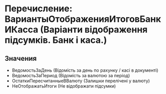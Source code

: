 ﻿# Перечисление: ВариантыОтображенияИтоговБанкИКасса (Варіанти відображення підсумків. Банк і каса.)

## Значения

- ВедомостьЗаДень (Відомість за день по рахунку / касі в документі)
- ВедомостьЗаПериод (Відомість за валютою за період)
- ОстаткиПересчитанныеВВалюту (Залишки перелічені у валюту)
- НеОтображатьИтоги (Не відображати підсумки)

